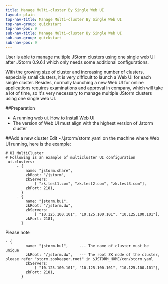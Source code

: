 ```yaml
---
title: Manage Multi-cluster By Single Web UI
layout: plain
top-nav-title: Manage Multi-cluster By Single Web UI
top-nav-group: quickstart
top-nav-pos: 9
sub-nav-title: Manage Multi-cluster By Single Web UI
sub-nav-group: quickstart
sub-nav-pos: 9
---
```

User is able to manage multiple JStorm clusters using one single web UI after JStorm 0.9.6.1 which only needs some additional configurations. 

With the growing size of cluster and increasing number of clusters, especially small clusters, it is very difficult to launch a Web UI for each single cluster. Besides, normally launching a new Web UI for online applications requires examinations and approval in company, which will take a lot of time, so it's very necessary to manage multiple JStorm clusters using one single web UI.

##Preparation

* A running web ui.  [How to Install Web UI]({{site.baseu}}/quickstart/install.html#install-jstorm-web-ui) 
* The version of Web UI must align with the highest version of Jstorm cluster

##Add a new cluster
Edit ~/.jstorm/storm.yaml on the machine where Web UI running, here is the example:

```
# UI MultiCluster
# Following is an example of multicluster UI configuration
 ui.clusters:
     - {
         name: "jstorm.share",
         zkRoot: "/jstorm",
         zkServers:
             [ "zk.test1.com", "zk.test2.com", "zk.test3.com"],
         zkPort: 2181,
       }
     - {
         name: "jstorm.bu1",
         zkRoot: "/jstorm.dw",
         zkServers:
             [ "10.125.100.101", "10.125.100.101", "10.125.100.101"],
         zkPort: 2181,
       }
```
Please note 
```
- {
         name: "jstorm.bu1",     --- The name of cluster must be unique
         zkRoot: "/jstorm.dw",   --- The root ZK node of the cluster, please refer "storm.zookeeper.root" in $JSTORM_HOME/con/storm.yaml
         zkServers:
             [ "10.125.100.101", "10.125.100.101", "10.125.100.101"],  
         zkPort: 2181,                                                  
       }
```
